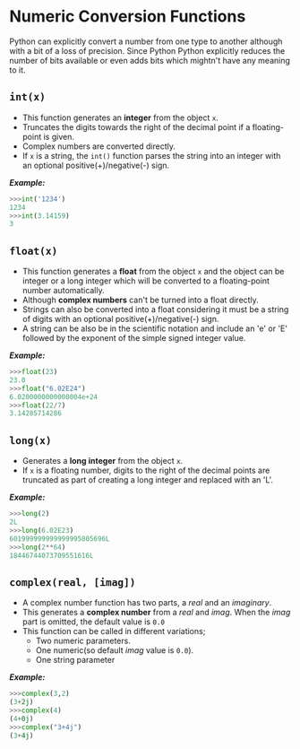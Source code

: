 # Numeric Conversion Functions

Python can explicitly convert a number from one type to another although with a bit of a loss of precision. Since Python Python explicitly reduces the number of bits available or even adds bits which mightn't have any meaning to it. 

`int(x)`
-----
- This function generates an **integer** from the object `x`. 
- Truncates the digits towards the right of the decimal point if a floating-point is given.
- Complex numbers are converted directly.
- If `x` is a string, the `int()` function parses the string into an integer with an optional positive(+)/negative(-) sign.

_**Example:**_

```Python
>>>int('1234')
1234
>>>int(3.14159)
3
```

`float(x)`
--------
- This function generates a **float** from the object `x` and the object can be integer or a long integer which will be converted to a floating-point number automatically.
- Although **complex numbers** can't be turned into a float directly.
- Strings can also be converted into a float considering it must be a string of digits with an optional positive(+)/negative(-) sign.
- A string can be also be in the scientific notation and include an 'e' or 'E' followed by the exponent of the simple signed integer value.

_**Example:**_
```Python
>>>float(23)
23.0
>>>float("6.02E24")
6.0200000000000004e+24
>>>float(22/7)
3.14285714286
```

`long(x)`
---------------
- Generates a **long integer** from the object `x`.
- If `x` is a floating number, digits to the right of the decimal points are truncated as part of creating a long integer and replaced with an 'L'.

_**Example:**_
```Python
>>>long(2)
2L
>>>long(6.02E23)
601999999999999995805696L
>>>long(2**64)
18446744073709551616L
```

`complex(real, [imag])`
------------
- A complex number function has two parts, a _real_ and an _imaginary_.
- This generates a **complex number** from a _real_ and _imag_. When the _imag_ part is omitted, the default value is `0.0`
- This function can be called in different variations;
    + Two numeric parameters.
    + One numeric(so default _imag_ value is `0.0`). 
    + One string parameter

_**Example:**_
```Python
>>>complex(3,2)
(3+2j)
>>>complex(4)
(4+0j)
>>>complex("3+4j")
(3+4j)
```
